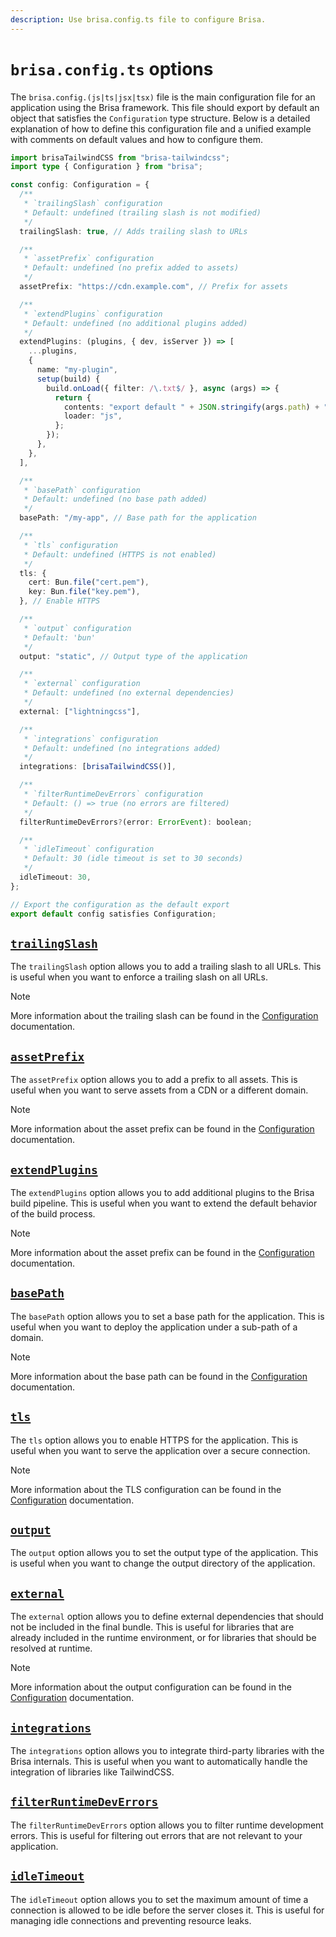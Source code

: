 ```yaml
---
description: Use brisa.config.ts file to configure Brisa.
---
```


# `brisa.config.ts` options

The `brisa.config.(js|ts|jsx|tsx)` file is the main configuration file for an application using the Brisa framework. This file should export by default an object that satisfies the `Configuration` type structure. Below is a detailed explanation of how to define this configuration file and a unified example with comments on default values and how to configure them.

```ts filename="brisa.config.ts"
import brisaTailwindCSS from "brisa-tailwindcss";
import type { Configuration } from "brisa";

const config: Configuration = {
  /**
   * `trailingSlash` configuration
   * Default: undefined (trailing slash is not modified)
   */
  trailingSlash: true, // Adds trailing slash to URLs

  /**
   * `assetPrefix` configuration
   * Default: undefined (no prefix added to assets)
   */
  assetPrefix: "https://cdn.example.com", // Prefix for assets

  /**
   * `extendPlugins` configuration
   * Default: undefined (no additional plugins added)
   */
  extendPlugins: (plugins, { dev, isServer }) => [
    ...plugins,
    {
      name: "my-plugin",
      setup(build) {
        build.onLoad({ filter: /\.txt$/ }, async (args) => {
          return {
            contents: "export default " + JSON.stringify(args.path) + ";",
            loader: "js",
          };
        });
      },
    },
  ],

  /**
   * `basePath` configuration
   * Default: undefined (no base path added)
   */
  basePath: "/my-app", // Base path for the application

  /**
   * `tls` configuration
   * Default: undefined (HTTPS is not enabled)
   */
  tls: {
    cert: Bun.file("cert.pem"),
    key: Bun.file("key.pem"),
  }, // Enable HTTPS

  /**
   * `output` configuration
   * Default: 'bun'
   */
  output: "static", // Output type of the application

  /**
   * `external` configuration
   * Default: undefined (no external dependencies)
   */
  external: ["lightningcss"],

  /**
   * `integrations` configuration
   * Default: undefined (no integrations added)
   */
  integrations: [brisaTailwindCSS()],

  /**
   * `filterRuntimeDevErrors` configuration
   * Default: () => true (no errors are filtered)
   */
  filterRuntimeDevErrors?(error: ErrorEvent): boolean;

  /**
   * `idleTimeout` configuration
   * Default: 30 (idle timeout is set to 30 seconds)
   */
  idleTimeout: 30,
};

// Export the configuration as the default export
export default config satisfies Configuration;
```

## [`trailingSlash`](/building-your-application/configuring/trailing-slash)

The `trailingSlash` option allows you to add a trailing slash to all URLs. This is useful when you want to enforce a trailing slash on all URLs.

> [!NOTE]
>
> More information about the trailing slash can be found in the [Configuration](/building-your-application/configuring/trailing-slash) documentation.

## [`assetPrefix`](/building-your-application/configuring/asset-prefix)

The `assetPrefix` option allows you to add a prefix to all assets. This is useful when you want to serve assets from a CDN or a different domain.

> [!NOTE]
>
> More information about the asset prefix can be found in the [Configuration](/building-your-application/configuring/asset-prefix) documentation.

## [`extendPlugins`](/building-your-application/configuring/plugins)

The `extendPlugins` option allows you to add additional plugins to the Brisa build pipeline. This is useful when you want to extend the default behavior of the build process.

> [!NOTE]
>
> More information about the asset prefix can be found in the [Configuration](/building-your-application/configuring/plugins) documentation.

## [`basePath`](/building-your-application/configuring/base-path)

The `basePath` option allows you to set a base path for the application. This is useful when you want to deploy the application under a sub-path of a domain.

> [!NOTE]
>
> More information about the base path can be found in the [Configuration](/building-your-application/configuring/base-path) documentation.

## [`tls`](/building-your-application/configuring/tls)

The `tls` option allows you to enable HTTPS for the application. This is useful when you want to serve the application over a secure connection.

> [!NOTE]
>
> More information about the TLS configuration can be found in the [Configuration](/building-your-application/configuring/tls) documentation.

## [`output`](/building-your-application/configuring/output)

The `output` option allows you to set the output type of the application. This is useful when you want to change the output directory of the application.

## [`external`](/building-your-application/configuring/external)

The `external` option allows you to define external dependencies that should not be included in the final bundle. This is useful for libraries that are already included in the runtime environment, or for libraries that should be resolved at runtime.

> [!NOTE]
>
> More information about the output configuration can be found in the [Configuration](/building-your-application/configuring/output) documentation.

## [`integrations`](/building-your-application/configuring/integrations)

The `integrations` option allows you to integrate third-party libraries with the Brisa internals. This is useful when you want to automatically handle the integration of libraries like TailwindCSS.

## [`filterRuntimeDevErrors`](/building-your-application/configuring/filter-runtime-dev-errors)

The `filterRuntimeDevErrors` option allows you to filter runtime development errors. This is useful for filtering out errors that are not relevant to your application.

## [`idleTimeout`](/building-your-application/configuring/idle-timeout)

The `idleTimeout` option allows you to set the maximum amount of time a connection is allowed to be idle before the server closes it. This is useful for managing idle connections and preventing resource leaks.
